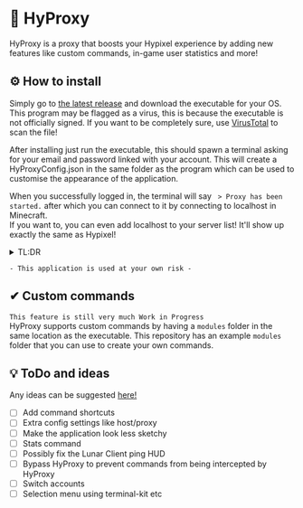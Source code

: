 # 🔌 HyProxy
HyProxy is a proxy that boosts your Hypixel experience by adding new features like custom commands, in-game user statistics and more!

## ⚙ How to install
Simply go to [the latest release](https://github.com/MauritsWilke/HyProxy/releases/latest) and download the executable for your OS.\
This program may be flagged as a virus, this is because the executable is not officially signed.
If you want to be completely sure, use [VirusTotal](https://www.virustotal.com/gui/home/url) to scan the file!

After installing just run the executable, this should spawn a terminal asking for your email and password linked with your account. This will create a HyProxyConfig.json in the same folder as the program which can be used to customise the appearance of the application.

When you successfully logged in, the terminal will say ` > Proxy has been started.` after which you can connect to it by connecting to localhost in Minecraft.\
If you want to, you can even add localhost to your server list! It'll show up exactly the same as Hypixel!

<details>
<summary>TL:DR</summary>

1. Download and run program
1. Log in
1. Connect to localhost in Minecraft
1. Profit

</details>

```
- This application is used at your own risk -
```

## ✔ Custom commands
`This feature is still very much Work in Progress`\
HyProxy supports custom commands by having a `modules` folder in the same location as the executable.
This repository has an example `modules` folder that you can use to create your own commands.


## 💡 ToDo and ideas
Any ideas can be suggested [here!](https://github.com/MauritsWilke/HyProxy/discussions/categories/ideas)
 - [ ] Add command shortcuts
 - [ ] Extra config settings like host/proxy
 - [ ] Make the application look less sketchy
 - [ ] Stats command
 - [ ] Possibly fix the Lunar Client ping HUD
 - [ ] Bypass HyProxy to prevent commands from being intercepted by HyProxy
 - [ ] Switch accounts 
 - [ ] Selection menu using terminal-kit etc